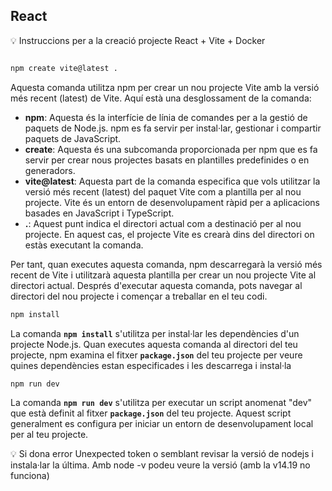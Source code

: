 ## React

<aside>
💡 Instruccions per a la creació projecte React + Vite + Docker

</aside>

```bash

npm create vite@latest .

```

Aquesta comanda utilitza npm per crear un nou projecte Vite amb la versió més recent (latest) de Vite. Aquí està una desglossament de la comanda:

- **npm**: Aquesta és la interfície de línia de comandes per a la gestió de paquets de Node.js. npm es fa servir per instal·lar, gestionar i compartir paquets de JavaScript.
- **create**: Aquesta és una subcomanda proporcionada per npm que es fa servir per crear nous projectes basats en plantilles predefinides o en generadors.
- **vite@latest**: Aquesta part de la comanda especifica que vols utilitzar la versió més recent (latest) del paquet Vite com a plantilla per al nou projecte. Vite és un entorn de desenvolupament ràpid per a aplicacions basades en JavaScript i TypeScript.
- **.**: Aquest punt indica el directori actual com a destinació per al nou projecte. En aquest cas, el projecte Vite es crearà dins del directori on estàs executant la comanda.

Per tant, quan executes aquesta comanda, npm descarregarà la versió més recent de Vite i utilitzarà aquesta plantilla per crear un nou projecte Vite al directori actual. Després d'executar aquesta comanda, pots navegar al directori del nou projecte i començar a treballar en el teu codi.


```bash
npm install

```


La comanda **`npm install`** s'utilitza per instal·lar les dependències d'un projecte Node.js. Quan executes aquesta comanda al directori del teu projecte, npm examina el fitxer **`package.json`** del teu projecte per veure quines dependències estan especificades i les descarrega i instal·la

```bash
npm run dev

```
La comanda **`npm run dev`** s'utilitza per executar un script anomenat "dev" que està definit al fitxer **`package.json`** del teu projecte. Aquest script generalment es configura per iniciar un entorn de desenvolupament local per al teu projecte.

<aside>
💡 Si dona error  Unexpected token o semblant revisar la versió de nodejs i instala·lar la última. Amb node -v podeu veure la versió (amb la v14.19 no funciona)

</aside>